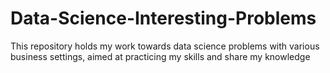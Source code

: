 # Data-Science-Interesting-Problems
This repository holds my work towards data science problems with various business settings, aimed at practicing my skills and share my knowledge
